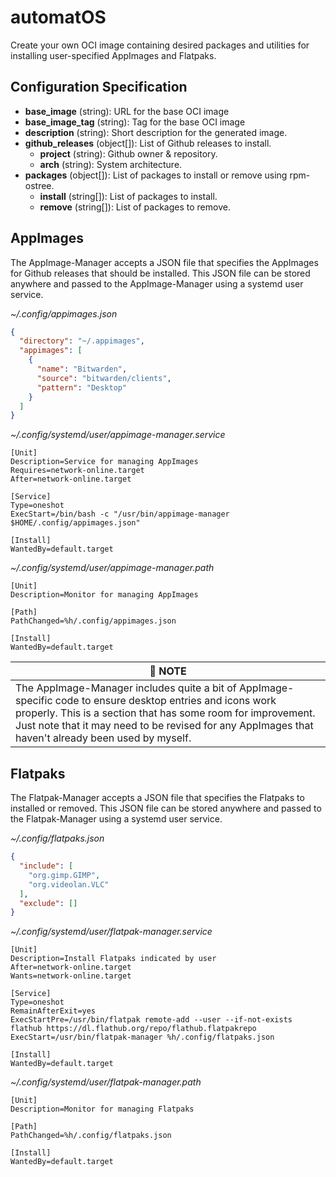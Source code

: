 # automatOS

Create your own OCI image containing desired packages and utilities for installing user-specified AppImages and Flatpaks.

## Configuration Specification

* **base_image** (string): URL for the base OCI image
* **base_image_tag** (string): Tag for the base OCI image
* **description** (string): Short description for the generated image.
* **github_releases** (object[]): List of Github releases to install.
  * **project** (string): Github owner & repository.
  * **arch** (string): System architecture.
* **packages** (object[]): List of packages to install or remove using rpm-ostree.
  * **install** (string[]): List of packages to install.
  * **remove** (string[]): List of packages to remove.

## AppImages

The AppImage-Manager accepts a JSON file that specifies the AppImages for Github releases that should be installed. This JSON file can be stored anywhere and passed to the AppImage-Manager using a systemd user service.

_~/.config/appimages.json_

```json
{
  "directory": "~/.appimages",
  "appimages": [
    {
      "name": "Bitwarden",
      "source": "bitwarden/clients",
      "pattern": "Desktop"
    }
  ]
}
```

_~/.config/systemd/user/appimage-manager.service_

```
[Unit]
Description=Service for managing AppImages
Requires=network-online.target
After=network-online.target

[Service]
Type=oneshot
ExecStart=/bin/bash -c "/usr/bin/appimage-manager $HOME/.config/appimages.json"

[Install]
WantedBy=default.target
```

_~/.config/systemd/user/appimage-manager.path_

```
[Unit]
Description=Monitor for managing AppImages

[Path]
PathChanged=%h/.config/appimages.json

[Install]
WantedBy=default.target
```

| :memo: **NOTE** |
|--|
| The AppImage-Manager includes quite a bit of AppImage-specific code to ensure desktop entries and icons work properly. This is a section that has some room for improvement. Just note that it may need to be revised for any AppImages that haven't already been used by myself. |

## Flatpaks

The Flatpak-Manager accepts a JSON file that specifies the Flatpaks to installed or removed. This JSON file can be stored anywhere and passed to the Flatpak-Manager using a systemd user service.

_~/.config/flatpaks.json_

```json
{
  "include": [
    "org.gimp.GIMP",
    "org.videolan.VLC"
  ],
  "exclude": []
}
```

_~/.config/systemd/user/flatpak-manager.service_

```
[Unit]
Description=Install Flatpaks indicated by user
After=network-online.target
Wants=network-online.target

[Service]
Type=oneshot
RemainAfterExit=yes
ExecStartPre=/usr/bin/flatpak remote-add --user --if-not-exists flathub https://dl.flathub.org/repo/flathub.flatpakrepo
ExecStart=/usr/bin/flatpak-manager %h/.config/flatpaks.json

[Install]
WantedBy=default.target
```

_~/.config/systemd/user/flatpak-manager.path_

```
[Unit]
Description=Monitor for managing Flatpaks

[Path]
PathChanged=%h/.config/flatpaks.json

[Install]
WantedBy=default.target
```
